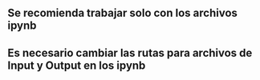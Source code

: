 ## Se recomienda trabajar solo con los archivos ipynb
## Es necesario cambiar las rutas para archivos de Input y Output en los ipynb